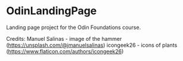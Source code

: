 # OdinLandingPage
Landing page project for the Odin Foundations course.

Credits:
Manuel Salinas - image of the hammer (https://unsplash.com/@jmanuelsalinas)
icongeek26 - icons of plants (https://www.flaticon.com/authors/icongeek26)
 
